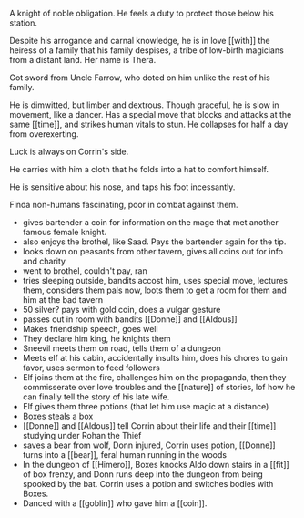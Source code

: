 A knight of noble obligation. He feels a duty to protect those below his station.  
  
Despite his arrogance and carnal knowledge, he is in love [[with]] the heiress of a family that his family despises, a tribe of low-birth magicians from a distant land. Her name is Thera.  
  
Got sword from Uncle Farrow, who doted on him unlike the rest of his family.  
  
He is dimwitted, but limber and dextrous. Though graceful, he is slow in movement, like a dancer. Has a special move that blocks and attacks at the same [[time]], and strikes human vitals to stun. He collapses for half a day from overexerting.  
  
Luck is always on Corrin's side.  
  
He carries with him a cloth that he folds into a hat to comfort himself.  
  
He is sensitive about his nose, and taps his foot incessantly.  
  
Finda non-humans fascinating, poor in combat against them.  
  
- gives bartender a coin for information on the mage that met another famous female knight.  
- also enjoys the brothel, like Saad. Pays the bartender again for the tip.  
- looks down on peasants from other tavern, gives all coins out for info and charity  
- went to brothel, couldn't pay, ran  
- tries sleeping outside, bandits accost him, uses special move, lectures them, considers them pals now, loots them to get a room for them and him at the bad tavern  
- 50 silver? pays with gold coin, does a vulgar gesture  
- passes out in room with bandits [[Donne]] and [[Aldous]]  
- Makes friendship speech, goes well  
- They declare him king, he knights them  
- Sneevil meets them on road, tells them of a dungeon  
- Meets elf at his cabin, accidentally insults him, does his chores to gain favor, uses sermon to feed followers  
- Elf joins them at the fire, challenges him on the propaganda, then they commisserate over love troubles and the [[nature]] of stories, lof how he can finally tell the story of his late wife.  
- Elf gives them three potions (that let him use magic at a distance)
- Boxes steals a box  
- [[Donne]] and [[Aldous]] tell Corrin about their life and their [[time]] studying under Rohan the Thief  
- saves a bear from wolf, Donn injured, Corrin uses potion, [[Donne]] turns into a [[bear]], feral human running in the woods  
- In the dungeon of [[Himero]], Boxes knocks Aldo down stairs in a [[fit]] of box frenzy, and Donn runs deep into the dungeon from being spooked by the bat. Corrin uses a potion and switches bodies with Boxes.
- Danced with a [[goblin]] who gave him a [[coin]].
